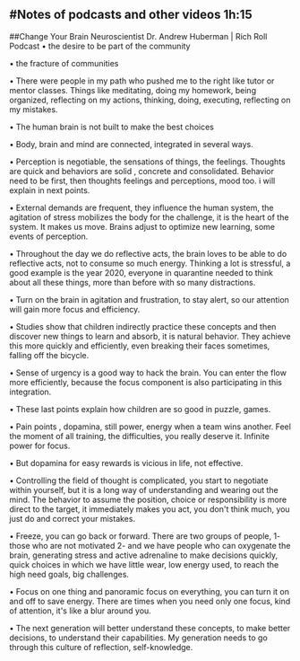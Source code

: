 #Notes of podcasts and other videos 1h:15
---
##Change Your Brain Neuroscientist Dr. Andrew Huberman | Rich Roll Podcast
• the desire to be part of the community

• the fracture of communities

• There were people in my path who pushed me to the right like tutor or mentor classes. Things like meditating, doing my homework, being organized, reflecting on my actions, thinking, doing, executing, reflecting on my mistakes.

• The human brain is not built to make the best choices

• Body, brain and mind are connected, integrated in several ways.

• Perception is negotiable, the sensations of things, the feelings. Thoughts are quick and behaviors are solid , concrete and consolidated. Behavior need to be first, then thoughts feelings and perceptions, mood too. i will explain in next points.

• External demands are frequent, they influence the human system, the agitation of stress mobilizes the body for the challenge, it is the heart of the system. It makes us move. Brains adjust to optimize new learning, some events of perception.

• Throughout the day we do reflective acts, the brain loves to be able to do reflective acts, not to consume so much energy. Thinking a lot is stressful, a good example is the year 2020, everyone in quarantine needed to think about all these things, more than before with so many distractions.

• Turn on the brain in agitation and frustration, to stay alert, so our attention will gain more focus and efficiency.

• Studies show that children indirectly practice these concepts and then discover new things to learn and absorb, it is natural behavior. They achieve this more quickly and efficiently, even breaking their faces sometimes, falling off the bicycle.

• Sense of urgency is a good way to hack the brain. You can enter the flow more efficiently, because the focus component is also participating in this integration.

• These last points explain how children are so good in puzzle, games.

• Pain points , dopamina, still power, energy when a team wins another. Feel the moment of all training, the difficulties, you really deserve it. Infinite power for focus. 

• But dopamina for easy rewards is vicious in life, not effective.

• Controlling the field of thought is complicated, you start to negotiate within yourself, but it is a long way of understanding and wearing out the mind. The behavior to assume the position, choice or responsibility is more direct to the target, it immediately makes you act, you don't think much, you just do and correct your mistakes.

• Freeze, you can go back or forward.
There are two groups of people, 1- those who are not motivated 2- and we have people who can oxygenate the brain, generating stress and active adrenaline to make decisions quickly, quick choices in which we have little wear, low energy used, to reach the high need goals, big challenges.

• Focus on one thing and panoramic focus on everything, you can turn it on and off to save energy. There are times when you need only one focus, kind of attention, it's like a blur around you.

• The next generation will better understand these concepts, to make better decisions, to understand their capabilities. My generation needs to go through this culture of reflection, self-knowledge.


